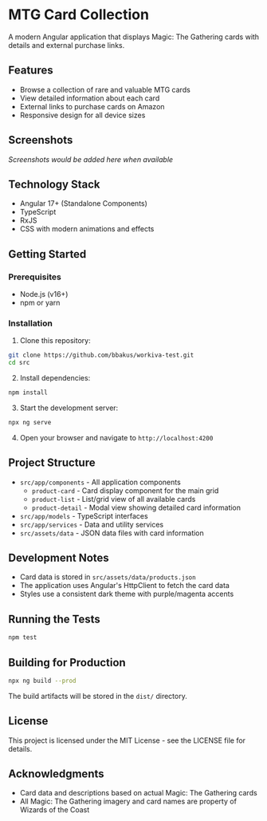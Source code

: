 # MTG Card Collection

A modern Angular application that displays Magic: The Gathering cards with details and external purchase links.

## Features

- Browse a collection of rare and valuable MTG cards
- View detailed information about each card
- External links to purchase cards on Amazon
- Responsive design for all device sizes

## Screenshots

*Screenshots would be added here when available*

## Technology Stack

- Angular 17+ (Standalone Components)
- TypeScript
- RxJS
- CSS with modern animations and effects

## Getting Started

### Prerequisites

- Node.js (v16+)
- npm or yarn

### Installation

1. Clone this repository:
```bash
git clone https://github.com/bbakus/workiva-test.git
cd src
```

2. Install dependencies:
```bash
npm install
```

3. Start the development server:
```bash
npx ng serve
```

4. Open your browser and navigate to `http://localhost:4200`

## Project Structure

- `src/app/components` - All application components
  - `product-card` - Card display component for the main grid
  - `product-list` - List/grid view of all available cards
  - `product-detail` - Modal view showing detailed card information
- `src/app/models` - TypeScript interfaces
- `src/app/services` - Data and utility services
- `src/assets/data` - JSON data files with card information

## Development Notes

- Card data is stored in `src/assets/data/products.json`
- The application uses Angular's HttpClient to fetch the card data
- Styles use a consistent dark theme with purple/magenta accents

## Running the Tests

```bash
npm test
```

## Building for Production

```bash
npx ng build --prod
```

The build artifacts will be stored in the `dist/` directory.

## License

This project is licensed under the MIT License - see the LICENSE file for details.

## Acknowledgments

- Card data and descriptions based on actual Magic: The Gathering cards
- All Magic: The Gathering imagery and card names are property of Wizards of the Coast
